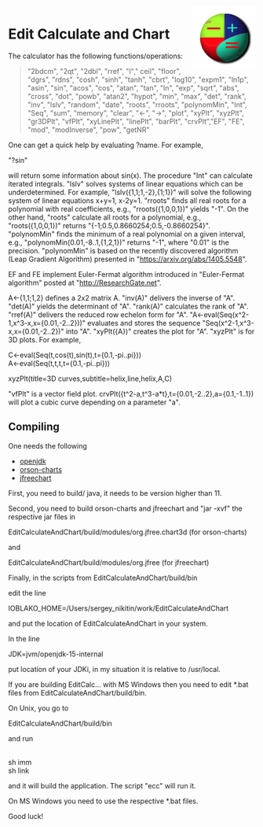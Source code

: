 <img src="images/Icon128.png" align="right" />

# Edit Calculate and Chart


The calculator has the following functions/operations:

> "2bdcm", "2qt", "2dbl", "rref", "I"," ceil",
> "floor", "dgrs", "rdns", "cosh", "sinh", "tanh",
> "cbrt", "log10", "expm1", "ln1p", "asin", "sin",
> "acos", "cos", "atan", "tan", "ln", "exp", "sqrt",
> "abs", "cross", "dot", "powb", "atan2", "hypot", 
> "min", "max", "det", "rank", "inv", "lslv", "random",
> "date", "roots", "rroots", "polynomMin", "Int", "Seq",
> "sum", "memory", "clear", "<-", "->", "plot", "xyPlt",
> "xyzPlt", "gr3DPlt", "vfPlt", "xyLinePlt", "linePlt", "barPlt",
> "crvPlt","EF", "FE", "mod", "modInverse", "pow", "getNR"


  One can get a quick help by evaluating ?name.
For example,

"?sin"
 
will return some information about sin(x).
 The procedure "Int" can calculate iterated integrals.
 "lslv"  solves systems of linear equations which can be underdetermined.
 For example, "lslv({1,1;1,-2},{1;1})" will solve the following system of linear equations
x+y=1,
x-2y=1.
"rroots" finds all real roots for a polynomial with real coefficients, e.g., "rroots({1,0,0,1})" yields "-1". On the other hand, "roots" calculate all roots for a polynomial, e.g., 
"roots({1,0,0,1})" 
returns 
"{-1;0.5,0.8660254;0.5,-0.8660254}".
"polynomMin" finds the minimum of a real polynomial on a given interval, e.g., 
"polynomMin(0.01,-8..1,{1,2,1})" returns "-1", where "0.01" is the precision. "polynomMin" is based on the recently discovered algorithm (Leap Gradient Algorithm) presented in
"https://arxiv.org/abs/1405.5548".  

EF and FE implement Euler-Fermat algorithm introduced in "Euler-Fermat algorithm" posted at
"http://ResearchGate.net".

A<-{1,1;1,2} defines a 2x2 matrix A. "inv(A)" delivers the inverse of "A". "det(A)" yields the determinant of "A". "rank(A)"  calculates the rank of "A". "rref(A)" delivers the reduced row echelon form for "A".
"A<-eval(Seq(x^2-1,x^3-x,x={0.01,-2..2}))" evaluates and stores the sequence 
"Seq(x^2-1,x^3-x,x={0.01,-2..2})" into "A".   "xyPlt({A})" creates the plot for "A". "xyzPlt" is for 3D plots. For example,

C<-eval(Seq(t,cos(t),sin(t),t={0.1,-pi..pi}))<br/>
A<-eval(Seq(t,t,t,t={0.1,-pi..pi}))


xyzPlt(title=3D curves,subtitle=helix,line,helix,A,C)

"vfPlt" is a vector field plot. crvPlt({t^2-a,t^3-a*t},t={0.01,-2..2},a={0.1,-1..1}) will plot a cubic curve depending on a parameter "a".


## Compiling

One needs the following
 
- [openjdk](https://github.com/openjdk/jdk)
- [orson-charts](http://github.com/jfree/orson-charts)
- [jfreechart](http://github.com/jfree/jfreechart) 


First, you need to build/ java, it needs to be version higher than 11.

Second, you need to build orson-charts and jfreechart and  "jar -xvf" the respective jar files in  

EditCalculateAndChart/build/modules/org.jfree.chart3d
(for orson-charts)

and

EditCalculateAndChart/build/modules/org.jfree
(for jfreechart)


Finally, in the scripts from EditCalculateAndChart/build/bin

edit the line 

IOBLAKO_HOME=/Users/sergey_nikitin/work/EditCalculateAndChart

and put the location of EditCalculateAndChart in your system.

In the line  

JDK=jvm/openjdk-15-internal

put location of your JDKi, in my situation it is relative to /usr/local.

If you are building EditCalc... with MS Windows then you need to edit *.bat files
from EditCalculateAndChart/build/bin.


On Unix, you go to 

EditCalculateAndChart/build/bin

and run

<br/>sh imm
<br/>sh link

and it will build the application. The script "ecc" will run it.

On MS Windows you need to use the respective *.bat files.

Good luck! 








